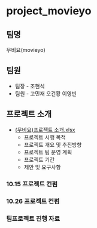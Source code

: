 # project_movieyo

## 팀명
무비요(movieyo)
## 팀원
* 팀장 - 조현석
* 팀원 - 고민재 오건황 이영빈

## 프로젝트 소개
* [(무비요)프로젝트 소개.xlsx](https://github.com/yeongbin2/DEOS-lyb/files/9977681/default.xlsx)
  * 프로젝트 시행 목적
  * 프로젝트 개요 및 추진방향
  * 프로젝트 팀 운영 계획
  * 프로젝트 기간
  * 제안 및 요구사항

### 10.15 프로젝트 컨펌

### 10.26 프로젝트 컨펌

### 팀프로젝트 진행 자료
